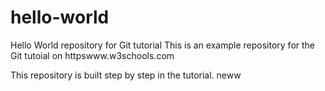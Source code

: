 # hello-world
Hello World repository for Git tutorial
This is an example repository for the Git tutoial on httpswww.w3schools.com

This repository is built step by step in the tutorial.
neww

